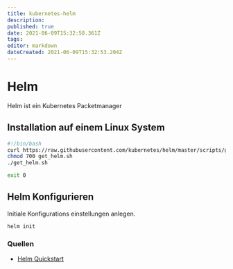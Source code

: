 ```yaml
---
title: kubernetes-helm
description: 
published: true
date: 2021-06-09T15:32:58.361Z
tags: 
editor: markdown
dateCreated: 2021-06-09T15:32:53.204Z
---
```



# Helm

Helm ist ein Kubernetes Packetmanager

## Installation auf einem Linux System

```sh
#!/bin/bash
curl https://raw.githubusercontent.com/kubernetes/helm/master/scripts/get > get_helm.sh
chmod 700 get_helm.sh
./get_helm.sh

exit 0
```

## Helm Konfigurieren

Initiale Konfigurations einstellungen anlegen.

`helm init`

### Quellen

* [Helm Quickstart](https://github.com/kubernetes/helm/blob/master/docs/quickstart.md)